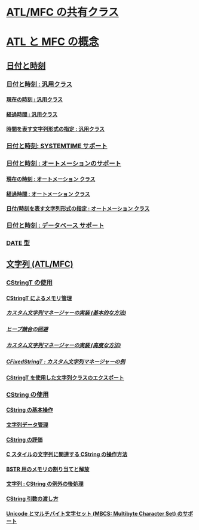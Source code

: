 # [ATL/MFC の共有クラス](atl-mfc-shared-classes.md)
# [ATL と MFC の概念](atl-mfc-concepts.md)
## [日付と時刻](date-and-time.md)
### [日付と時刻 : 汎用クラス](date-and-time-general-purpose-classes.md)
#### [現在の時刻 : 汎用クラス](current-time-general-purpose-classes.md)
#### [経過時間 : 汎用クラス](elapsed-time-general-purpose-classes.md)
#### [時間を表す文字列形式の指定 : 汎用クラス](formatting-time-values-general-purpose-classes.md)
### [日付と時刻: SYSTEMTIME サポート](date-and-time-systemtime-support.md)
### [日付と時刻 : オートメーションのサポート](date-and-time-automation-support.md)
#### [現在の時刻 : オートメーション クラス](current-time-automation-classes.md)
#### [経過時間 : オートメーション クラス](elapsed-time-automation-classes.md)
#### [日付/時刻を表す文字列形式の指定 : オートメーション クラス](formatting-time-automation-classes.md)
### [日付と時刻 : データベース サポート](date-and-time-database-support.md)
### [DATE 型](date-type.md)
## [文字列 (ATL/MFC)](strings-atl-mfc.md)
### [CStringT の使用](using-cstringt.md)
#### [CStringT によるメモリ管理](memory-management-with-cstringt.md)
##### [カスタム文字列マネージャーの実装 (基本的な方法)](implementation-of-a-custom-string-manager-basic-method.md)
##### [ヒープ競合の回避](avoidance-of-heap-contention.md)
##### [カスタム文字列マネージャーの実装 (高度な方法)](implementation-of-a-custom-string-manager-advanced-method.md)
##### [CFixedStringT : カスタム文字列マネージャーの例](cfixedstringt-example-of-a-custom-string-manager.md)
#### [CStringT を使用した文字列クラスのエクスポート](exporting-string-classes-using-cstringt.md)
### [CString の使用](using-cstring.md)
#### [CString の基本操作](basic-cstring-operations.md)
#### [文字列データ管理](string-data-management.md)
#### [CString の評価](cstring-semantics.md)
#### [C スタイルの文字列に関連する CString の操作方法](cstring-operations-relating-to-c-style-strings.md)
#### [BSTR 用のメモリの割り当てと解放](allocating-and-releasing-memory-for-a-bstr.md)
#### [文字列 : CString の例外の後処理](cstring-exception-cleanup.md)
#### [CString 引数の渡し方](cstring-argument-passing.md)
#### [Unicode とマルチバイト文字セット (MBCS: Multibyte Character Set) のサポート](unicode-and-multibyte-character-set-mbcs-support.md)
